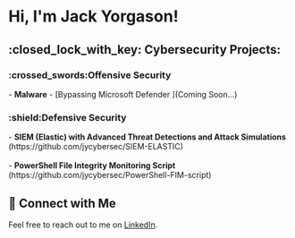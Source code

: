 <h1>Hi, I'm Jack Yorgason! <br/></h1>

<h2>:closed_lock_with_key: Cybersecurity Projects:</h2>

<h3>:crossed_swords:Offensive Security</h3>
- <b>Malware</b>
  - [Bypassing Microsoft Defender ](Coming Soon...)

<h3>:shield:Defensive Security</h3>
- <b>SIEM (Elastic) with Advanced Threat Detections and Attack Simulations</b> </br>(https://github.com/jycybersec/SIEM-ELASTIC)</br> </br>
- <b>PowerShell File Integrity Monitoring Script</b><br> (https://github.com/jycybersec/PowerShell-FIM-script)</b>

## :electric_plug: Connect with Me
Feel free to reach out to me on [LinkedIn](https://www.linkedin.com/in/jack-yorgason-21940a24a/%29).

